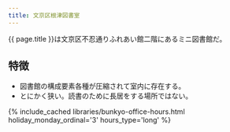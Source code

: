 ```yaml
---
title: 文京区根津図書室
---
```


{{ page.title }}は文京区不忍通りふれあい館二階にあるミニ図書館だ。

## 特徴

* 図書館の構成要素各種が圧縮されて室内に存在する。
* とにかく狭い。読書のために長居をする場所ではない。

{% include_cached libraries/bunkyo-office-hours.html
    holiday_monday_ordinal='3'
    hours_type='long' %}
